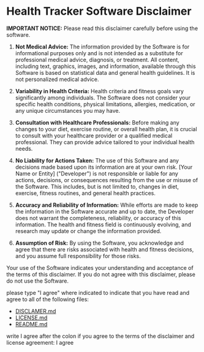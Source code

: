 # **Health Tracker Software Disclaimer**

**IMPORTANT NOTICE:** Please read this disclaimer carefully before using the software.

1. **Not Medical Advice:** The information provided by the Software is for informational purposes only and is not intended as a substitute for professional medical advice, diagnosis, or treatment. All content, including text, graphics, images, and information, available through this Software is based on statistical data and general health guidelines. It is not personalized medical advice.

2. **Variability in Health Criteria:** Health criteria and fitness goals vary significantly among individuals. The Software does not consider your specific health conditions, physical limitations, allergies, medication, or any unique circumstances you may have.

3. **Consultation with Healthcare Professionals:** Before making any changes to your diet, exercise routine, or overall health plan, it is crucial to consult with your healthcare provider or a qualified medical professional. They can provide advice tailored to your individual health needs.

4. **No Liability for Actions Taken:** The use of this Software and any decisions made based upon its information are at your own risk. [Your Name or Entity] ("Developer") is not responsible or liable for any actions, decisions, or consequences resulting from the use or misuse of the Software. This includes, but is not limited to, changes in diet, exercise, fitness routines, and general health practices.

5. **Accuracy and Reliability of Information:** While efforts are made to keep the information in the Software accurate and up to date, the Developer does not warrant the completeness, reliability, or accuracy of this information. The health and fitness field is continuously evolving, and research may update or change the information provided.

6. **Assumption of Risk:** By using the Software, you acknowledge and agree that there are risks associated with health and fitness decisions, and you assume full responsibility for those risks.

Your use of the Software indicates your understanding and acceptance of the terms of this disclaimer. If you do not agree with this disclaimer, please do not use the Software.

please type "I agree" where indicated to indicate that you have read and agree to all of the following files:

- [DISCLAMER.md](documentation/DISCLAMER.md)
- [LICENSE.md](documentation/LICENSE.md)
- [README.md](README.md)

write I agree after the colon if you agree to the terms of the disclaimer and license agreement:
I agree